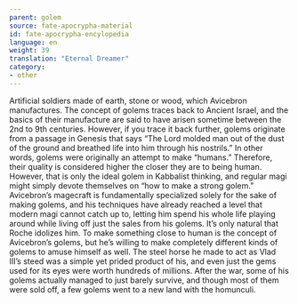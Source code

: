 ```yaml
---
parent: golem
source: fate-apocrypha-material
id: fate-apocrypha-encylopedia
language: en
weight: 39
translation: "Eternal Dreamer"
category:
- other
---
```


Artificial soldiers made of earth, stone or wood, which Avicebron manufactures. The concept of golems traces back to Ancient Israel, and the basics of their manufacture are said to have arisen sometime between the 2nd to 9th centuries. However, if you trace it back further, golems originate from a passage in Genesis that says “The Lord molded man out of the dust of the ground and breathed life into him through his nostrils.”
In other words, golems were originally an attempt to make “humans.” Therefore, their quality is considered higher the closer they are to being human. However, that is only the ideal golem in Kabbalist thinking, and regular magi might simply devote themselves on “how to make a strong golem.”
Avicebron’s magecraft is fundamentally specialized solely for the sake of making golems, and his techniques have already reached a level that modern magi cannot catch up to, letting him spend his whole life playing around while living off just the sales from his golems. It’s only natural that Roche idolizes him.
To make something close to human is the concept of Avicebron’s golems, but he’s willing to make completely different kinds of golems to amuse himself as well. The steel horse he made to act as Vlad III’s steed was a simple yet prided product of his, and even just the gems used for its eyes were worth hundreds of millions.
After the war, some of his golems actually managed to just barely survive, and though most of them were sold off, a few golems went to a new land with the homunculi.

